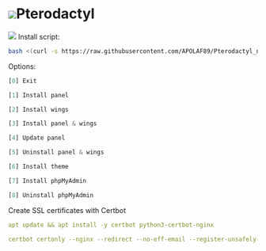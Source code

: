 # ![](https://cdn.discordapp.com/attachments/833023359817220169/1018069492770820146/Pterodactyl.png)Pterodactyl

![](https://cdn.discordapp.com/attachments/833023359817220169/1018084512112066651/Bash-.png) Install script:
```sh
bash <(curl -s https://raw.githubusercontent.com/APOLAF89/Pterodactyl_new/main/pterodactyl.sh)
```

Options:
```js
[0] Exit

[1] Install panel

[2] Install wings

[3] Install panel & wings

[4] Update panel

[5] Uninstall panel & wings

[6] Install theme

[7] Install phpMyAdmin

[8] Uninstall phpMyAdmin
```


Create SSL certificates with Certbot
```yml
apt update && apt install -y certbot python3-certbot-nginx

certbot certonly --nginx --redirect --no-eff-email --register-unsafely-without-email -d domain.com
```
